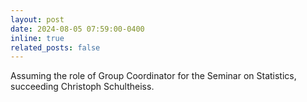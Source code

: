 ```yaml
---
layout: post
date: 2024-08-05 07:59:00-0400
inline: true
related_posts: false
---
```


Assuming the role of Group Coordinator for the Seminar on Statistics, succeeding Christoph Schultheiss.
